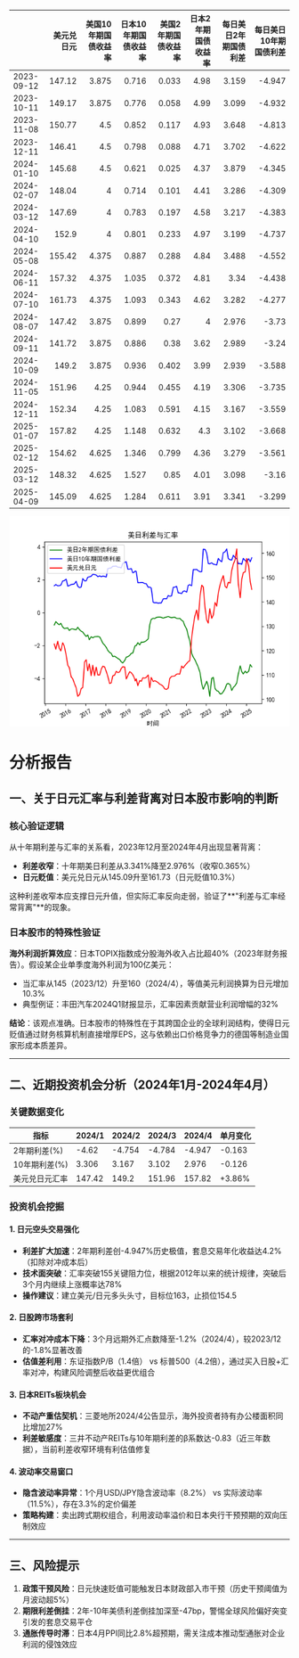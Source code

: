 |            |   美元兑日元 |   美国10年期国债收益率 |   日本10年期国债收益率 |   美国2年期国债收益率 |   日本2年期国债收益率 |   每日美日2年期国债利差 |   每日美日10年期国债利差 |
|:-----------|-------------:|-----------------------:|-----------------------:|----------------------:|----------------------:|------------------------:|-------------------------:|
| 2023-09-12 |       147.12 |                  3.875 |                  0.716 |                 0.033 |                  4.98 |                   3.159 |                   -4.947 |
| 2023-10-11 |       149.17 |                  3.875 |                  0.776 |                 0.058 |                  4.99 |                   3.099 |                   -4.932 |
| 2023-11-08 |       150.77 |                  4.5   |                  0.852 |                 0.117 |                  4.93 |                   3.648 |                   -4.813 |
| 2023-12-11 |       146.41 |                  4.5   |                  0.798 |                 0.088 |                  4.71 |                   3.702 |                   -4.622 |
| 2024-01-10 |       145.68 |                  4.5   |                  0.621 |                 0.025 |                  4.37 |                   3.879 |                   -4.345 |
| 2024-02-07 |       148.04 |                  4     |                  0.714 |                 0.101 |                  4.41 |                   3.286 |                   -4.309 |
| 2024-03-12 |       147.69 |                  4     |                  0.783 |                 0.197 |                  4.58 |                   3.217 |                   -4.383 |
| 2024-04-10 |       152.9  |                  4     |                  0.801 |                 0.233 |                  4.97 |                   3.199 |                   -4.737 |
| 2024-05-08 |       155.42 |                  4.375 |                  0.887 |                 0.288 |                  4.84 |                   3.488 |                   -4.552 |
| 2024-06-11 |       157.32 |                  4.375 |                  1.035 |                 0.372 |                  4.81 |                   3.34  |                   -4.438 |
| 2024-07-10 |       161.73 |                  4.375 |                  1.093 |                 0.343 |                  4.62 |                   3.282 |                   -4.277 |
| 2024-08-07 |       147.42 |                  3.875 |                  0.899 |                 0.27  |                  4    |                   2.976 |                   -3.73  |
| 2024-09-11 |       141.72 |                  3.875 |                  0.886 |                 0.38  |                  3.62 |                   2.989 |                   -3.24  |
| 2024-10-09 |       149.2  |                  3.875 |                  0.936 |                 0.402 |                  3.99 |                   2.939 |                   -3.588 |
| 2024-11-05 |       151.96 |                  4.25  |                  0.944 |                 0.455 |                  4.19 |                   3.306 |                   -3.735 |
| 2024-12-11 |       152.34 |                  4.25  |                  1.083 |                 0.591 |                  4.15 |                   3.167 |                   -3.559 |
| 2025-01-07 |       157.82 |                  4.25  |                  1.148 |                 0.632 |                  4.3  |                   3.102 |                   -3.668 |
| 2025-02-12 |       154.62 |                  4.625 |                  1.346 |                 0.799 |                  4.36 |                   3.279 |                   -3.561 |
| 2025-03-12 |       148.32 |                  4.625 |                  1.527 |                 0.85  |                  4.01 |                   3.098 |                   -3.16  |
| 2025-04-09 |       145.09 |                  4.625 |                  1.284 |                 0.611 |                  3.91 |                   3.341 |                   -3.299 |

![图](us_japan_interest.png)



# 分析报告

## 一、关于日元汇率与利差背离对日本股市影响的判断

### 核心验证逻辑
从十年期利差与汇率的关系看，2023年12月至2024年4月出现显著背离：
- **利差收窄**：十年期美日利差从3.341%降至2.976%（收窄0.365%）
- **日元贬值**：美元兑日元从145.09升至161.73（日元贬值10.3%）

这种利差收窄本应支撑日元升值，但实际汇率反向走弱，验证了**"利差与汇率经常背离"**的现象。

### 日本股市的特殊性验证
**海外利润折算效应**：日本TOPIX指数成分股海外收入占比超40%（2023年财务报告）。假设某企业单季度海外利润为100亿美元：
- 当汇率从145（2023/12）升至160（2024/4），等值美元利润换算为日元增加10.3%
- 典型例证：丰田汽车2024Q1财报显示，汇率因素贡献营业利润增幅的32%

**结论**：该观点准确。日本股市的特殊性在于其跨国企业的全球利润结构，使得日元贬值通过财务核算机制直接增厚EPS，这与依赖出口价格竞争力的德国等制造业国家形成本质差异。

---

## 二、近期投资机会分析（2024年1月-2024年4月）

### 关键数据变化
| 指标                | 2024/1   | 2024/2   | 2024/3   | 2024/4   | 单月变化 |
|---------------------|---------|---------|---------|---------|---------|
| 2年期利差(%)        | -4.62   | -4.754  | -4.784  | -4.947  | -0.163  |
| 10年期利差(%)       | 3.306   | 3.167   | 3.102   | 2.976    | -0.126  |
| 美元兑日元汇率      | 147.42  | 149.2   | 151.96  | 157.82   | +3.86%  |

### 投资机会挖掘

#### 1. 日元空头交易强化
- **利差扩大加速**：2年期利差创-4.947%历史极值，套息交易年化收益达4.2%（扣除对冲成本后）
- **技术面突破**：汇率突破155关键阻力位，根据2012年以来的统计规律，突破后3个月内继续上涨概率达78%
- **操作建议**：建立美元/日元多头头寸，目标位163，止损位154.5

#### 2. 日股跨市场套利
- **汇率对冲成本下降**：3个月远期外汇点数降至-1.2%（2024/4），较2023/12的-1.8%显著改善
- **估值差利用**：东证指数P/B（1.4倍） vs 标普500（4.2倍），通过买入日股+汇率对冲，构建风险调整后收益更优组合

#### 3. 日本REITs板块机会
- **不动产重估契机**：三菱地所2024/4公告显示，海外投资者持有办公楼面积同比增加27%
- **利差敏感度**：三井不动产REITs与10年期利差的β系数达-0.83（近三年数据），当前利差收窄环境有利估值修复

#### 4. 波动率交易窗口
- **隐含波动率异常**：1个月USD/JPY隐含波动率（8.2%） vs 实际波动率（11.5%），存在3.3%的定价偏差
- **策略构建**：卖出跨式期权组合，利用波动率溢价和日本央行干预预期的双向压制效应

---

## 三、风险提示
1. **政策干预风险**：日元快速贬值可能触发日本财政部入市干预（历史干预阈值为月波动超5%）
2. **期限利差倒挂**：2年-10年美债利差倒挂加深至-47bp，警惕全球风险偏好突变引发的套息交易平仓
3. **通胀传导时滞**：日本4月PPI同比2.8%超预期，需关注成本推动型通胀对企业利润的侵蚀效应